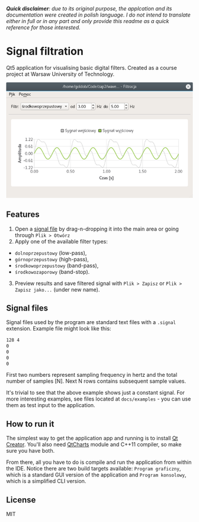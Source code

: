 _**Quick disclaimer**: due to its original purpose, the applcation and its documentation were created in polish language. I do not intend to translate either in full or in any part and only provide this readme as a quick reference for those interested._

# Signal filtration

Qt5 application for visualising basic digital filters. Created as a course project at Warsaw University of Technology.

![](docs/img/screenshot.png)

## Features

1. Open a [signal file](#signal-files) by drag-n-dropping it into the main area or going through  `Plik > Otwórz`
2. Apply one of the available filter types:
  - `dolnoprzepustowy` (low-pass),
  - `górnoprzepustowy` (high-pass),
  - `środkowoprzepustowy` (band-pass),
  - `środkowozaporowy` (band-stop).
3. Preview results and save filtered signal with `Plik > Zapisz` or `Plik > Zapisz jako...` (under new name).

## Signal files

Signal files used by the program are standard text files with a `.signal` extension. Example file might look like this:

```
128 4
0
0
0
0

```

First two numbers represent sampling frequency in hertz and the total number of samples [N]. Next N rows contains subsequent sample values.

It's trivial to see that the above example shows just a constant signal. For more interesting examples, see files located at `docs/examples` - you can use them as test input to the application.

## How to run it

The simplest way to get the application app and running is to install [Qt Creator](). You'll also need [QtCharts](https://doc.qt.io/qt-5/qtcharts-index.html) module and C++11 compiler, so make sure you have both.

From there, all you have to do is compile and run the application from within the IDE. Notice there are two build targets available: `Program graficzny`, which is a standard GUI version of the application and `Program konsolowy`, which is a simplified CLI version.

## License

MIT
